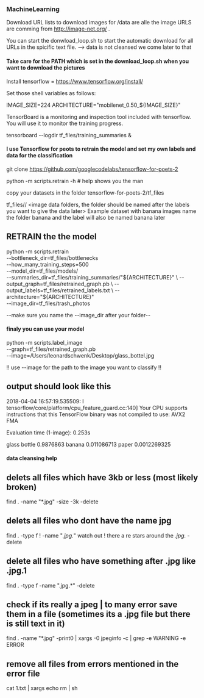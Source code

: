 ### MachineLearning

Download URL lists to download images for /data are alle the image URLS are comming from http://image-net.org/ .

You can start the donwload_loop.sh to start the automatic download for all URLs in the spicific text file. 
--> data is not cleansed we come later to that

####  Take care for the PATH which is set in the download_loop.sh when you want to download the pictures #####

Install tensorflow = https://www.tensorflow.org/install/ 

Set those shell variables as follows:

IMAGE_SIZE=224
ARCHITECTURE="mobilenet_0.50_${IMAGE_SIZE}"

TensorBoard is a monitoring and inspection tool included with tensorflow. You will use it to monitor the training progress.


tensorboard --logdir tf_files/training_summaries &

#### I use Tensorflow for peots to retrain the model and set my own labels and data for the classification ####

git clone https://github.com/googlecodelabs/tensorflow-for-poets-2

python -m scripts.retrain -h # help shows you the man 

copy your datasets in the folder tensorflow-for-poets-2/tf_files 

tf_files/<data set folder name>/ 
                             <image data folders, the folder should be named after the labels you want to give the data later>
                              Example dataset with banana images name the folder banana and the label will also be named banana later


## RETRAIN the the model

python -m scripts.retrain \
--bottleneck_dir=tf_files/bottlenecks \
--how_many_training_steps=500 \
--model_dir=tf_files/models/ \
--summaries_dir=tf_files/training_summaries/"${ARCHITECTURE}" \
--output_graph=tf_files/retrained_graph.pb \
--output_labels=tf_files/retrained_labels.txt \
--architecture="${ARCHITECTURE}" \
--image_dir=tf_files/trash_photos 

--make sure you name the --image_dir after your folder--

#### finaly you can use your model  ####

 python -m scripts.label_image    
 --graph=tf_files/retrained_graph.pb     
 --image=/Users/leonardschwenk/Desktop/glass_bottel.jpg

!! use --image for the path to the image you want to classify !!

## output should look like this 

2018-04-04 16:57:19.535509: I tensorflow/core/platform/cpu_feature_guard.cc:140] Your CPU supports instructions that this TensorFlow binary was not compiled to use: AVX2 FMA

Evaluation time (1-image): 0.253s

glass bottle 0.9876863
banana 0.011086713
paper 0.0012269325

#### data cleansing help ####

## delets all files which have 3kb or less (most likely broken)
find . -name "*.jpg" -size -3k -delete

## delets all files who dont have the name jpg
find . -type f  ! -name "*.jpg.*" watch out ! there a re stars around the *.jpg.* -delete 

## delete all files who have something after .jpg like .jpg.1

find . -type f  -name ".jpg.*"  -delete

## check if its really a jpeg | to many error save them in a file (sometimes its a .jpg file but there is still text in it)
find . -name "*.jpg" -print0 | xargs -0 jpeginfo -c | grep -e WARNING -e ERROR

## remove all files from errors mentioned in the error file 
cat 1.txt | xargs echo rm | sh
